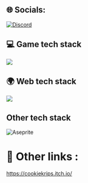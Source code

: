 
## 🌐 Socials:
[![Discord](https://img.shields.io/badge/Discord-%237289DA.svg?logo=discord&logoColor=white)](https://discord.gg/cokkiez)

## 💻 Game tech stack 
![](https://skillicons.dev/icons?i=godot,robloxstudio,unity,vscode,visualstudio,github,cpp,c,cs,py,asesprite)

## 🌍 Web tech stack
![](https://skillicons.dev/icons?i=dart,flutter,vscode,figma,html,css,javascript,php,mysql,react,firebase,postman)

## Other tech stack
![Aseprite](https://img.shields.io/badge/Aseprite-FFFFFF?style=for-the-badge&logo=Aseprite&logoColor=#7D929E)   <br>

# 🔗 Other links :
https://cookiekrips.itch.io/

